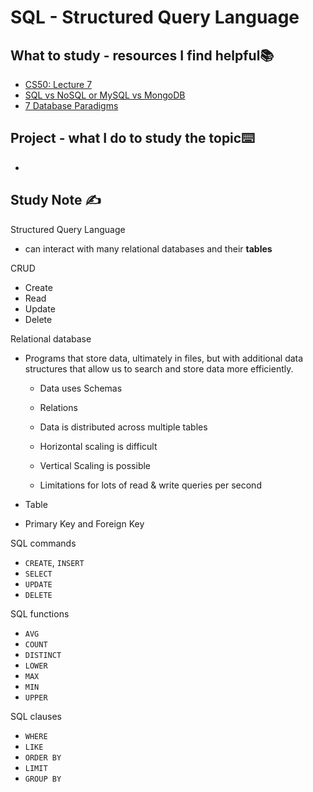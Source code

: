 # SQL - Structured Query Language

## What to study - resources I find helpful📚

- [CS50: Lecture 7](https://cs50.harvard.edu/x/2021/notes/7/)
- [SQL vs NoSQL or MySQL vs MongoDB](https://www.youtube.com/watch?v=ZS_kXvOeQ5Y)
- [7 Database Paradigms](https://www.youtube.com/watch?v=W2Z7fbCLSTw&t=161s)

## Project  - what I do to study the topic⌨️

- 

## Study Note ✍️

Structured Query Language 

- can interact with many relational databases and their **tables**

CRUD

- Create
- Read
- Update
- Delete

Relational database

- Programs that store data, ultimately in files, but with additional data structures that allow us to search and store data more efficiently.

  - Data uses Schemas

  - Relations

  - Data is distributed across multiple tables

  - Horizontal scaling is difficult

  - Vertical Scaling is possible
  - Limitations for lots of read & write queries per second

- Table

- Primary Key and Foreign Key

SQL commands

- `CREATE`, `INSERT`
- `SELECT`
- `UPDATE`
- `DELETE`

SQL functions

- `AVG`
- `COUNT`
- `DISTINCT`
- `LOWER`
- `MAX`
- `MIN`
- `UPPER`

SQL clauses

- `WHERE`
- `LIKE`
- `ORDER BY`
- `LIMIT`
- `GROUP BY`
